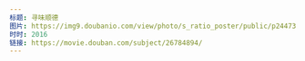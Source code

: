 ```yaml
---
标题: 寻味顺德
图片: https://img9.doubanio.com/view/photo/s_ratio_poster/public/p2447335324.jpg
时时: 2016
链接: https://movie.douban.com/subject/26784894/
---
```

